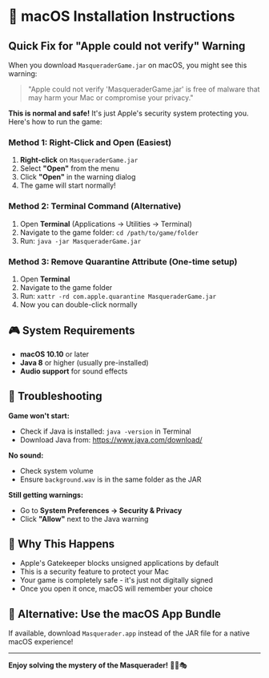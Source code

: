 # 🍎 macOS Installation Instructions

## Quick Fix for "Apple could not verify" Warning

When you download `MasqueraderGame.jar` on macOS, you might see this warning:
> "Apple could not verify 'MasqueraderGame.jar' is free of malware that may harm your Mac or compromise your privacy."

**This is normal and safe!** It's just Apple's security system protecting you. Here's how to run the game:

### Method 1: Right-Click and Open (Easiest)
1. **Right-click** on `MasqueraderGame.jar`
2. Select **"Open"** from the menu
3. Click **"Open"** in the warning dialog
4. The game will start normally!

### Method 2: Terminal Command (Alternative)
1. Open **Terminal** (Applications → Utilities → Terminal)
2. Navigate to the game folder: `cd /path/to/game/folder`
3. Run: `java -jar MasqueraderGame.jar`

### Method 3: Remove Quarantine Attribute (One-time setup)
1. Open **Terminal**
2. Navigate to the game folder
3. Run: `xattr -rd com.apple.quarantine MasqueraderGame.jar`
4. Now you can double-click normally

## 🎮 System Requirements
- **macOS 10.10** or later
- **Java 8** or higher (usually pre-installed)
- **Audio support** for sound effects

## 🔧 Troubleshooting

**Game won't start:**
- Check if Java is installed: `java -version` in Terminal
- Download Java from: https://www.java.com/download/

**No sound:**
- Check system volume
- Ensure `background.wav` is in the same folder as the JAR

**Still getting warnings:**
- Go to **System Preferences → Security & Privacy**
- Click **"Allow"** next to the Java warning

## 🎯 Why This Happens
- Apple's Gatekeeper blocks unsigned applications by default
- This is a security feature to protect your Mac
- Your game is completely safe - it's just not digitally signed
- Once you open it once, macOS will remember your choice

## 🚀 Alternative: Use the macOS App Bundle
If available, download `Masquerader.app` instead of the JAR file for a native macOS experience!

---

**Enjoy solving the mystery of the Masquerader!** 🕵️‍♀️🎭 